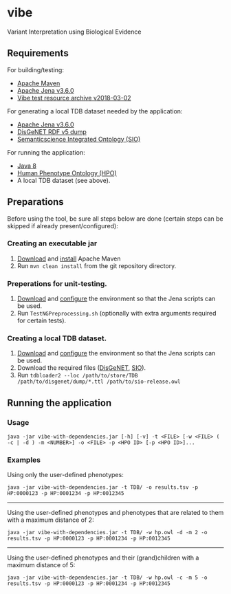 # vibe
Variant Interpretation using Biological Evidence

## Requirements
For building/testing:

* [Apache Maven][maven_download]
* [Apache Jena v3.6.0][jena_download]
* [Vibe test resource archive v2018-03-02]([vibe_resource_files])

For generating a local TDB dataset needed by the application:

* [Apache Jena v3.6.0][jena_download]
* [DisGeNET RDF v5 dump][disgenet_rdf_v5_dump]
* [Semanticscience Integrated Ontology (SIO)][sio_owl]

For running the application:

* [Java 8][java_download]
* [Human Phenotype Ontology (HPO)][hpo_owl]
* A local TDB dataset (see above).

## Preparations
Before using the tool, be sure all steps below are done (certain steps can be skipped if already present/configured):

### Creating an executable jar

1. [Download][maven_download] and [install][maven_install] Apache Maven
2. Run `mvn clean install` from the git repository directory.

### Preperations for unit-testing.

1. [Download][jena_download] and [configure][jena_configure] the environment so that the Jena scripts can be used.
2. Run `TestNGPreprocessing.sh` (optionally with extra arguments required for certain tests).


### Creating a local TDB dataset.

1. [Download][jena_download] and [configure][jena_configure] the environment so that the Jena scripts can be used.
2. Download the required files ([DisGeNET][disgenet_rdf_v5_dump], [SIO][sio_owl]).
3. Run `tdbloader2 --loc /path/to/store/TDB /path/to/disgenet/dump/*.ttl /path/to/sio-release.owl`

## Running the application

### Usage

`java -jar vibe-with-dependencies.jar [-h] [-v] -t <FILE> [-w <FILE> ( -c | -d ) -m <NUMBER>] -o <FILE> -p <HPO ID> [-p <HPO ID>]...`

### Examples
Using only the user-defined phenotypes:

`java -jar vibe-with-dependencies.jar -t TDB/ -o results.tsv -p HP:0000123 -p HP:0001234 -p HP:0012345`

---

Using the user-defined phenotypes and phenotypes that are related to them with a maximum distance of 2:

`java -jar vibe-with-dependencies.jar -t TDB/ -w hp.owl -d -m 2 -o results.tsv -p HP:0000123 -p HP:0001234 -p HP:0012345`

---

Using the user-defined phenotypes and their (grand)children with a maximum distance of 5:

`java -jar vibe-with-dependencies.jar -t TDB/ -w hp.owl -c -m 5 -o results.tsv -p HP:0000123 -p HP:0001234 -p HP:0012345`


[java_download]:https://www.java.com/download
[maven_download]:https://maven.apache.org/download.cgi
[maven_install]:https://maven.apache.org/install.html
[jena_download]:https://jena.apache.org/download/index.cgi
[jena_configure]:https://jena.apache.org/documentation/tdb/commands.html#scripts
[disgenet_rdf_v5_dump]:http://rdf.disgenet.org/download/v5.0.0/disgenetv5.0-rdf-v5.0.0-dump.tar.gz
[sio_owl]:http://semanticscience.org/ontology/sio.owl
[hpo_owl]:http://purl.obolibrary.org/obo/hp.owl
[vibe_resource_files]:https://molgenis26.target.rug.nl/downloads/vibe/